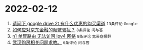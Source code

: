 # 2022-02-12

1. [请问下 google drive 2t 有什么优惠的购买渠道](https://www.v2ex.com/t/833348) `13条评论` `Google`
1. [如何应对京东金融的频繁骚扰？](https://www.v2ex.com/t/833343) `8条评论` `问与答`
1. [n1 单臂路由 无法访问 ipv4 网络](https://www.v2ex.com/t/833342) `8条评论` `宽带症候群`
1. [武汉购房相关问题求教。](https://www.v2ex.com/t/833345) `6条评论` `问与答`
